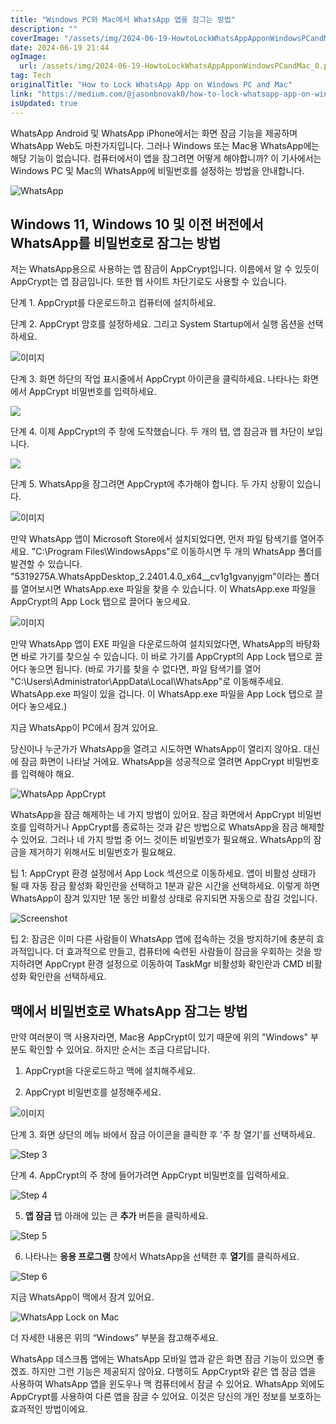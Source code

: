 ```yaml
---
title: "Windows PC와 Mac에서 WhatsApp 앱을 잠그는 방법"
description: ""
coverImage: "/assets/img/2024-06-19-HowtoLockWhatsAppApponWindowsPCandMac_0.png"
date: 2024-06-19 21:44
ogImage: 
  url: /assets/img/2024-06-19-HowtoLockWhatsAppApponWindowsPCandMac_0.png
tag: Tech
originalTitle: "How to Lock WhatsApp App on Windows PC and Mac"
link: "https://medium.com/@jasonbnovak0/how-to-lock-whatsapp-app-on-windows-pc-and-mac-456f5a5a104f"
isUpdated: true
---
```






WhatsApp Android 및 WhatsApp iPhone에서는 화면 잠금 기능을 제공하며 WhatsApp Web도 마찬가지입니다. 그러나 Windows 또는 Mac용 WhatsApp에는 해당 기능이 없습니다. 컴퓨터에서이 앱을 잠그려면 어떻게 해야합니까? 이 기사에서는 Windows PC 및 Mac의 WhatsApp에 비밀번호를 설정하는 방법을 안내합니다.

![WhatsApp](/assets/img/2024-06-19-HowtoLockWhatsAppApponWindowsPCandMac_0.png)

## Windows 11, Windows 10 및 이전 버전에서 WhatsApp를 비밀번호로 잠그는 방법

저는 WhatsApp용으로 사용하는 앱 잠금이 AppCrypt입니다. 이름에서 알 수 있듯이 AppCrypt는 앱 잠금입니다. 또한 웹 사이트 차단기로도 사용할 수 있습니다.

<div class="content-ad"></div>

단계 1. AppCrypt를 다운로드하고 컴퓨터에 설치하세요.

단계 2. AppCrypt 암호를 설정하세요. 그리고 System Startup에서 실행 옵션을 선택하세요.

![이미지](/assets/img/2024-06-19-HowtoLockWhatsAppApponWindowsPCandMac_1.png)

단계 3. 화면 하단의 작업 표시줄에서 AppCrypt 아이콘을 클릭하세요. 나타나는 화면에서 AppCrypt 비밀번호를 입력하세요.

<div class="content-ad"></div>

<img src="/assets/img/2024-06-19-HowtoLockWhatsAppApponWindowsPCandMac_2.png" />

단계 4. 이제 AppCrypt의 주 창에 도착했습니다. 두 개의 탭, 앱 잠금과 웹 차단이 보입니다.

<img src="/assets/img/2024-06-19-HowtoLockWhatsAppApponWindowsPCandMac_3.png" />

단계 5. WhatsApp을 잠그려면 AppCrypt에 추가해야 합니다. 두 가지 상황이 있습니다.

<div class="content-ad"></div>

![이미지](/assets/img/2024-06-19-HowtoLockWhatsAppApponWindowsPCandMac_4.png)

만약 WhatsApp 앱이 Microsoft Store에서 설치되었다면, 먼저 파일 탐색기를 열어주세요. "C:\Program Files\WindowsApps"로 이동하시면 두 개의 WhatsApp 폴더를 발견할 수 있습니다. "5319275A.WhatsAppDesktop_2.2401.4.0_x64__cv1g1gvanyjgm"이라는 폴더를 열어보시면 WhatsApp.exe 파일을 찾을 수 있습니다. 이 WhatsApp.exe 파일을 AppCrypt의 App Lock 탭으로 끌어다 놓으세요.

![이미지](/assets/img/2024-06-19-HowtoLockWhatsAppApponWindowsPCandMac_5.png)

만약 WhatsApp 앱이 EXE 파일을 다운로드하여 설치되었다면, WhatsApp의 바탕화면 바로 가기를 찾으실 수 있습니다. 이 바로 가기를 AppCrypt의 App Lock 탭으로 끌어다 놓으면 됩니다. (바로 가기를 찾을 수 없다면, 파일 탐색기를 열어 "C:\Users\Administrator\AppData\Local\WhatsApp"로 이동해주세요. WhatsApp.exe 파일이 있을 겁니다. 이 WhatsApp.exe 파일을 App Lock 탭으로 끌어다 놓으세요.)

<div class="content-ad"></div>

지금 WhatsApp이 PC에서 잠겨 있어요.

당신이나 누군가가 WhatsApp을 열려고 시도하면 WhatsApp이 열리지 않아요. 대신에 잠금 화면이 나타날 거에요. WhatsApp을 성공적으로 열려면 AppCrypt 비밀번호를 입력해야 해요.

![WhatsApp AppCrypt](/assets/img/2024-06-19-HowtoLockWhatsAppApponWindowsPCandMac_6.png)

WhatsApp을 잠금 해제하는 네 가지 방법이 있어요. 잠금 화면에서 AppCrypt 비밀번호를 입력하거나 AppCrypt를 종료하는 것과 같은 방법으로 WhatsApp을 잠금 해제할 수 있어요. 그러나 네 가지 방법 중 어느 것이든 비밀번호가 필요해요. WhatsApp의 잠금을 제거하기 위해서도 비밀번호가 필요해요.

<div class="content-ad"></div>

팁 1: AppCrypt 환경 설정에서 App Lock 섹션으로 이동하세요. 앱이 비활성 상태가 될 때 자동 잠금 활성화 확인란을 선택하고 1분과 같은 시간을 선택하세요. 이렇게 하면 WhatsApp이 잠겨 있지만 1분 동안 비활성 상태로 유지되면 자동으로 잠길 것입니다.

![Screenshot](/assets/img/2024-06-19-HowtoLockWhatsAppApponWindowsPCandMac_7.png)

팁 2: 잠금은 이미 다른 사람들이 WhatsApp 앱에 접속하는 것을 방지하기에 충분히 효과적입니다. 더 효과적으로 만들고, 컴퓨터에 숙련된 사람들이 잠금을 우회하는 것을 방지하려면 AppCrypt 환경 설정으로 이동하여 TaskMgr 비활성화 확인란과 CMD 비활성화 확인란을 선택하세요.

## 맥에서 비밀번호로 WhatsApp 잠그는 방법

<div class="content-ad"></div>

만약 여러분이 맥 사용자라면, Mac용 AppCrypt이 있기 때문에 위의 "Windows" 부분도 확인할 수 있어요. 하지만 순서는 조금 다르답니다.

1. AppCrypt을 다운로드하고 맥에 설치해주세요.

2. AppCrypt 비밀번호를 설정해주세요.

![이미지](/assets/img/2024-06-19-HowtoLockWhatsAppApponWindowsPCandMac_8.png)

<div class="content-ad"></div>

단계 3. 화면 상단의 메뉴 바에서 잠금 아이콘을 클릭한 후 '주 창 열기'를 선택하세요.

![Step 3](/assets/img/2024-06-19-HowtoLockWhatsAppApponWindowsPCandMac_9.png)

단계 4. AppCrypt의 주 창에 들어가려면 AppCrypt 비밀번호를 입력하세요.

![Step 4](/assets/img/2024-06-19-HowtoLockWhatsAppApponWindowsPCandMac_10.png)

<div class="content-ad"></div>

5. **앱 잠금** 탭 아래에 있는 큰 **추가** 버튼을 클릭하세요.

![Step 5](/assets/img/2024-06-19-HowtoLockWhatsAppApponWindowsPCandMac_11.png)

6. 나타나는 **응용 프로그램** 창에서 WhatsApp을 선택한 후 **열기**를 클릭하세요.

![Step 6](/assets/img/2024-06-19-HowtoLockWhatsAppApponWindowsPCandMac_12.png)

<div class="content-ad"></div>

지금 WhatsApp이 맥에서 잠겨 있어요.

![WhatsApp Lock on Mac](/assets/img/2024-06-19-HowtoLockWhatsAppApponWindowsPCandMac_13.png)

더 자세한 내용은 위의 “Windows” 부분을 참고해주세요.

WhatsApp 데스크톱 앱에는 WhatsApp 모바일 앱과 같은 화면 잠금 기능이 있으면 좋겠죠. 하지만 그런 기능은 제공되지 않아요. 다행히도 AppCrypt와 같은 앱 잠금 앱을 사용하여 WhatsApp 앱을 윈도우나 맥 컴퓨터에서 잠글 수 있어요. WhatsApp 외에도 AppCrypt를 사용하여 다른 앱을 잠글 수 있어요. 이것은 당신의 개인 정보를 보호하는 효과적인 방법이에요.